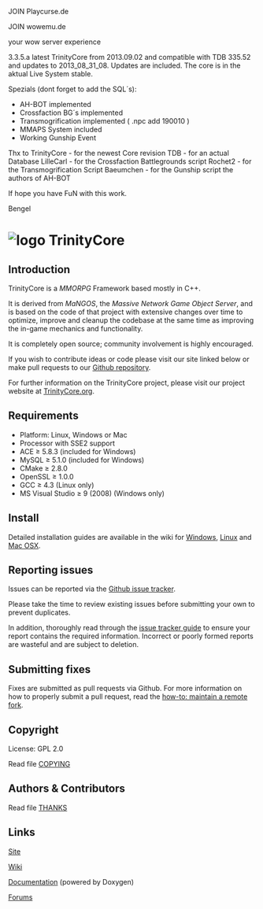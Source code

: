 

JOIN Playcurse.de

JOIN wowemu.de

your wow server experience

3.3.5.a latest TrinityCore from 2013.09.02 and compatible with TDB 335.52 and updates to 2013_08_31_08.
Updates are included.
The core is in the aktual Live System stable.



Spezials (dont forget to add the SQL´s):

- AH-BOT implemented
- Crossfaction BG´s implemented
- Transmogrification implemented ( .npc add 190010 )
- MMAPS System included
- Working Gunship Event

Thx to
TrinityCore - for the newest Core revision
TDB - for an actual Database
LilleCarl - for the Crossfaction Battlegrounds script
Rochet2 - for the Transmogrification Script
Baeumchen - for the Gunship script
the authors of AH-BOT


If hope you have FuN with this work.

Bengel 


# ![logo](http://www.trinitycore.org/f/public/style_images/1_trinitycore.png) TrinityCore


## Introduction

TrinityCore is a *MMORPG* Framework based mostly in C++.

It is derived from *MaNGOS*, the *Massive Network Game Object Server*, and is
based on the code of that project with extensive changes over time to optimize,
improve and cleanup the codebase at the same time as improving the in-game
mechanics and functionality.

It is completely open source; community involvement is highly encouraged.

If you wish to contribute ideas or code please visit our site linked below or
make pull requests to our [Github repository](https://github.com/TrinityCore/TrinityCore).

For further information on the TrinityCore project, please visit our project
website at [TrinityCore.org](http://www.trinitycore.org).


## Requirements

+ Platform: Linux, Windows or Mac
+ Processor with SSE2 support
+ ACE ≥ 5.8.3 (included for Windows)
+ MySQL ≥ 5.1.0 (included for Windows)
+ CMake ≥ 2.8.0
+ OpenSSL ≥ 1.0.0
+ GCC ≥ 4.3 (Linux only)
+ MS Visual Studio ≥ 9 (2008) (Windows only)


## Install

Detailed installation guides are available in the wiki for
[Windows](http://collab.kpsn.org/display/tc/How-to_Win),
[Linux](http://collab.kpsn.org/display/tc/How-to_Linux) and
[Mac OSX](http://collab.kpsn.org/display/tc/How-to_Mac).


## Reporting issues

Issues can be reported via the [Github issue tracker](https://github.com/TrinityCore/TrinityCore/issues?labels=Branch-3.3.5a).

Please take the time to review existing issues before submitting your own to
prevent duplicates.

In addition, thoroughly read through the [issue tracker guide](http://www.trinitycore.org/f/topic/37-the-trinitycore-issuetracker-and-you/) to ensure
your report contains the required information. Incorrect or poorly formed
reports are wasteful and are subject to deletion.


## Submitting fixes

Fixes are submitted as pull requests via Github. For more information on how to
properly submit a pull request, read the [how-to: maintain a remote fork](http://www.trinitycore.org/f/topic/6037-howto-maintain-a-remote-fork-for-pull-requests-tortoisegit/).


## Copyright

License: GPL 2.0

Read file [COPYING](COPYING)


## Authors &amp; Contributors

Read file [THANKS](THANKS)


## Links

[Site](http://www.trinitycore.org)

[Wiki](http://trinitycore.info)

[Documentation](http://www.trinitycore.net) (powered by Doxygen)

[Forums](http://www.trinitycore.org/f/)
